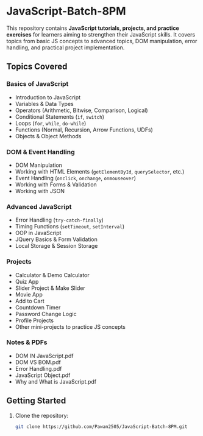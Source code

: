 # JavaScript-Batch-8PM

This repository contains **JavaScript tutorials, projects, and practice exercises** for learners aiming to strengthen their JavaScript skills. It covers topics from basic JS concepts to advanced topics, DOM manipulation, error handling, and practical project implementation.

## Topics Covered

### Basics of JavaScript
- Introduction to JavaScript  
- Variables & Data Types  
- Operators (Arithmetic, Bitwise, Comparison, Logical)  
- Conditional Statements (`if`, `switch`)  
- Loops (`for`, `while`, `do-while`)  
- Functions (Normal, Recursion, Arrow Functions, UDFs)  
- Objects & Object Methods  

### DOM & Event Handling
- DOM Manipulation  
- Working with HTML Elements (`getElementById`, `querySelector`, etc.)  
- Event Handling (`onclick`, `onchange`, `onmouseover`)  
- Working with Forms & Validation  
- Working with JSON  

### Advanced JavaScript
- Error Handling (`try-catch-finally`)  
- Timing Functions (`setTimeout`, `setInterval`)  
- OOP in JavaScript  
- JQuery Basics & Form Validation  
- Local Storage & Session Storage  

### Projects
- Calculator & Demo Calculator  
- Quiz App  
- Slider Project & Make Slider  
- Movie App  
- Add to Cart  
- Countdown Timer  
- Password Change Logic  
- Profile Projects  
- Other mini-projects to practice JS concepts  

### Notes & PDFs
- DOM IN JavaScript.pdf  
- DOM VS BOM.pdf  
- Error Handling.pdf  
- JavaScript Object.pdf  
- Why and What is JavaScript.pdf  

## Getting Started

1. Clone the repository:
   ```bash
   git clone https://github.com/Pawan2505/JavaScript-Batch-8PM.git
